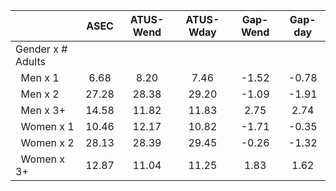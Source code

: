 
|                      |         ASEC |    ATUS-Wend |    ATUS-Wday |     Gap-Wend |      Gap-day |
| -------------------- | :----------: | :----------: | :----------: | :----------: | :----------: |
| Gender x # Adults    |              |              |              |              |              |
| &nbsp;&nbsp;Men x 1  |         6.68 |         8.20 |         7.46 |        -1.52 |        -0.78 |
| &nbsp;&nbsp;Men x 2  |        27.28 |        28.38 |        29.20 |        -1.09 |        -1.91 |
| &nbsp;&nbsp;Men x 3+ |        14.58 |        11.82 |        11.83 |         2.75 |         2.74 |
| &nbsp;&nbsp;Women x 1 |        10.46 |        12.17 |        10.82 |        -1.71 |        -0.35 |
| &nbsp;&nbsp;Women x 2 |        28.13 |        28.39 |        29.45 |        -0.26 |        -1.32 |
| &nbsp;&nbsp;Women x 3+ |        12.87 |        11.04 |        11.25 |         1.83 |         1.62 |

